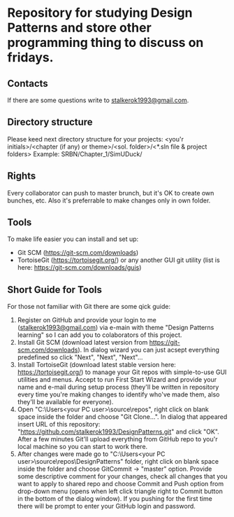 # Repository for studying Design Patterns and store other programming thing to discuss on fridays.

## Contacts
If there are some questions write to stalkerok1993@gmail.com.

## Directory structure
Please keed next directory structure for your projects:
<you'r initials>/<chapter (if any) or theme>/<sol. folder>/<*.sln file & project folders>
Example: SRBN/Chapter_1/SimUDuck/<solution goes here>

## Rights
Every collaborator can push to master brunch, but it's OK to create own bunches, etc. 
Also it's preferrable to make changes only in own folder.

## Tools
To make life easier you can install and set up:
- Git SCM (https://git-scm.com/downloads)
- TortoiseGit (https://tortoisegit.org/) or any another GUI git utility (list is here: https://git-scm.com/downloads/guis)

## Short Guide for Tools
For those not familiar with Git there are some qick guide:
1. Register on GitHub and provide your login to me (stalkerok1993@gmail.com) via e-main with theme "Design Patterns learning" so I can add you to colaborators of this project. 
2. Install Git SCM (download latest version from https://git-scm.com/downloads). In dialog wizard you can just acsept everything predefined so click "Next", "Next", "Next"...
3. Install TortoiseGit (download latest stable version here: https://tortoisegit.org/) to manage your Git repos with simple-to-use GUI utilities and menus. Accept to run First Start Wizard and provide your name and e-mail during setup process (they'll be written in repository every time you're making changes to identify who've made them, also they'll be available for everyone).
4. Open "C:\Users\<your PC user>\source\repos", right click on blank space inside the folder and choose "Git Clone...". In dialog that appeared insert URL of this repository: "https://github.com/stalkerok1993/DesignPatterns.git" and click "OK". After a few minutes Git'll upload everything from GitHub repo to you'r local machine so you can start to work there.
5. After changes were made go to "C:\Users\<your PC user>\source\repos\DesignPatterns" folder, right click on blank space inside the folder and choose GitCommit -> "master" option. Provide some descriptive comment for your changes, check all changes that you want to apply to shared repo and choose Commit and Push option from drop-down menu (opens when left click triangle right to Commit button in the bottom of the dialog window). If you pushing for the first time there will be prompt to enter your GitHub login and password.

